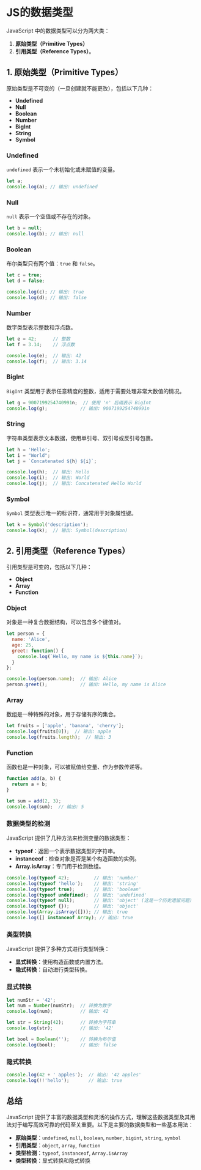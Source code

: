 
# JS的数据类型

JavaScript 中的数据类型可以分为两大类：

1. **原始类型（Primitive Types）**
2. **引用类型（Reference Types）**。

## 1. 原始类型（Primitive Types）

原始类型是不可变的（一旦创建就不能更改），包括以下几种：

- **Undefined**
- **Null**
- **Boolean**
- **Number**
- **BigInt**
- **String**
- **Symbol**

### Undefined

`undefined` 表示一个未初始化或未赋值的变量。

```javascript
let a;
console.log(a); // 输出: undefined
```

### Null

`null` 表示一个空值或不存在的对象。

```javascript
let b = null;
console.log(b); // 输出: null
```

### Boolean

布尔类型只有两个值：`true` 和 `false`。

```javascript
let c = true;
let d = false;

console.log(c); // 输出: true
console.log(d); // 输出: false
```

### Number

数字类型表示整数和浮点数。

```javascript
let e = 42;      // 整数
let f = 3.14;    // 浮点数

console.log(e);  // 输出: 42
console.log(f);  // 输出: 3.14
```

### BigInt

`BigInt` 类型用于表示任意精度的整数，适用于需要处理非常大数值的情况。

```javascript
let g = 9007199254740991n;  // 使用 'n' 后缀表示 BigInt
console.log(g);            // 输出: 9007199254740991n
```

### String

字符串类型表示文本数据，使用单引号、双引号或反引号包裹。

```javascript
let h = 'Hello';
let i = "World";
let j = `Concatenated ${h} ${i}`;

console.log(h);  // 输出: Hello
console.log(i);  // 输出: World
console.log(j);  // 输出: Concatenated Hello World
```

### Symbol

`Symbol` 类型表示唯一的标识符，通常用于对象属性键。

```javascript
let k = Symbol('description');
console.log(k);  // 输出: Symbol(description)
```

## 2. 引用类型（Reference Types）

引用类型是可变的，包括以下几种：

- **Object**
- **Array**
- **Function**

### Object

对象是一种复合数据结构，可以包含多个键值对。

```javascript
let person = {
  name: 'Alice',
  age: 25,
  greet: function() {
    console.log(`Hello, my name is ${this.name}`);
  }
};

console.log(person.name);  // 输出: Alice
person.greet();            // 输出: Hello, my name is Alice
```

### Array

数组是一种特殊的对象，用于存储有序的集合。

```javascript
let fruits = ['apple', 'banana', 'cherry'];
console.log(fruits[0]);  // 输出: apple
console.log(fruits.length);  // 输出: 3
```

### Function

函数也是一种对象，可以被赋值给变量、作为参数传递等。

```javascript
function add(a, b) {
  return a + b;
}

let sum = add(2, 3);
console.log(sum);  // 输出: 5
```

### 数据类型的检测

JavaScript 提供了几种方法来检测变量的数据类型：

- **typeof**：返回一个表示数据类型的字符串。
- **instanceof**：检查对象是否是某个构造函数的实例。
- **Array.isArray**：专门用于检测数组。

```javascript
console.log(typeof 42);         // 输出: 'number'
console.log(typeof 'hello');    // 输出: 'string'
console.log(typeof true);       // 输出: 'boolean'
console.log(typeof undefined);  // 输出: 'undefined'
console.log(typeof null);       // 输出: 'object' (这是一个历史遗留问题)
console.log(typeof {});         // 输出: 'object'
console.log(Array.isArray([])); // 输出: true
console.log([] instanceof Array); // 输出: true
```

### 类型转换

JavaScript 提供了多种方式进行类型转换：

- **显式转换**：使用构造函数或内置方法。
- **隐式转换**：自动进行类型转换。

### 显式转换

```javascript
let numStr = '42';
let num = Number(numStr);  // 转换为数字
console.log(num);          // 输出: 42

let str = String(42);      // 转换为字符串
console.log(str);          // 输出: '42'

let bool = Boolean('');    // 转换为布尔值
console.log(bool);         // 输出: false
```

### 隐式转换

```javascript
console.log(42 + ' apples');  // 输出: '42 apples'
console.log(!!'hello');       // 输出: true
```

## 总结

JavaScript 提供了丰富的数据类型和灵活的操作方式，理解这些数据类型及其用法对于编写高效可靠的代码至关重要。以下是主要的数据类型和一些基本用法：

- **原始类型**：`undefined`, `null`, `boolean`, `number`, `bigint`, `string`, `symbol`
- **引用类型**：`object`, `array`, `function`
- **类型检测**：`typeof`, `instanceof`, `Array.isArray`
- **类型转换**：显式转换和隐式转换

